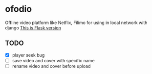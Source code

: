 # ofodio
Offline video platform like Netflix, Filimo for using in local network with django
[This is Flask version](https://github.com/mrbayati2002/ofodio)

## TODO
- [X] player seek bug
- [ ] save video and cover with specific name
- [ ] rename video and cover before upload
